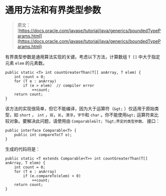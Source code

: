 # 通用方法和有界类型参数

> 原文： [https://docs.oracle.com/javase/tutorial/java/generics/boundedTypeParams.html](https://docs.oracle.com/javase/tutorial/java/generics/boundedTypeParams.html)

有界类型参数是通用算法实现的关键。考虑以下方法，计算数组 `T []` 中大于指定元素 `elem` 的元素数。

```
public static <T> int countGreaterThan(T[] anArray, T elem) {
    int count = 0;
    for (T e : anArray)
        if (e > elem)  // compiler error
            ++count;
    return count;
}

```

该方法的实现很简单，但它不能编译，因为大于运算符（`&gt;` ）仅适用于原始类型，如 `short` ， `int` ，`双`，`长`，`漂浮`，`字节`和 `char` 。你不能使用`&gt;` 运算符来比较对象。要解决此问题，请使用由 `Comparable&lt; T&gt;界定的类型参数。` 接口：

```
public interface Comparable<T> {
    public int compareTo(T o);
}

```

生成的代码将是：

```
public static <T extends Comparable<T>> int countGreaterThan(T[] anArray, T elem) {
    int count = 0;
    for (T e : anArray)
        if (e.compareTo(elem) > 0)
            ++count;
    return count;
}

```